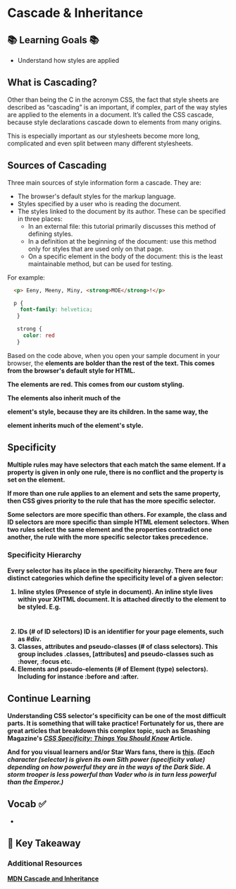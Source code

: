 # Cascade & Inheritance


## 📚 Learning Goals 📚
- Understand how styles are applied

## What is Cascading?

Other than being the C in the acronym CSS, the fact that style sheets are described as “cascading” is an important, if complex, part of the way styles are applied to the elements in a document. It’s called the CSS cascade, because style declarations cascade down to elements from many origins.

This is especially important as our stylesheets become more long, complicated and even split between many different stylesheets.


## Sources of Cascading
Three main sources of style information form a cascade. They are:

- The browser's default styles for the markup language.
- Styles specified by a user who is reading the document.
- The styles linked to the document by its author. These can be specified in three places:
  - In an external file: this tutorial primarily discusses this method of defining styles.
  - In a definition at the beginning of the document: use this method only for styles that are used only on that page.
  - On a specific element in the body of the document: this is the least maintainable method, but can be used for testing.

For example:
```html
  <p> Eeny, Meeny, Miny, <strong>MOE</strong>!</p>
```

  ```css
    p {
      font-family: helvetica;
     }

     strong {
       color: red
     }
  ```
Based on the code above, when you open your sample document in your browser, the <strong> elements are bolder than the rest of the text. This comes from the browser's default style for HTML.

The <strong> elements are red. This comes from our custom styling.

The <strong> elements also inherit much of the <p> element's style, because they are its children. In the same way, the <p> element inherits much of the <body> element's style.

## Specificity

Multiple rules may have selectors that each match the same element. If a property is given in only one rule, there is no conflict and the property is set on the element.

If more than one rule applies to an element and sets the same property, then **CSS gives priority to the rule that has the more specific selector**.

Some selectors are more specific than others. For example, the class and ID selectors are more specific than simple HTML element selectors. When two rules select the same element and the properties contradict one another, the rule with the more specific selector takes precedence.

### Specificity Hierarchy
Every selector has its place in the specificity hierarchy. There are four distinct categories which define the specificity level of a given selector:
1. Inline styles (Presence of style in document).
An inline style lives within your XHTML document. It is attached directly to the element to be styled. E.g. <h1 style="color: #fff;">
2. IDs (# of ID selectors)
ID is an identifier for your page elements, such as #div.
3. Classes, attributes and pseudo-classes (# of class selectors).
This group includes .classes, [attributes] and pseudo-classes such as :hover, :focus etc.
4. Elements and pseudo-elements (# of Element (type) selectors).
Including for instance :before and :after.


## Continue Learning
Understanding CSS selector's specificity can be one of the most difficult parts. It is something that will take practice! Fortunately for us, there are great articles that breakdown this complex topic, such as Smashing Magazine's [*CSS Specificity: Things You Should Know*](https://www.smashingmagazine.com/2007/07/css-specificity-things-you-should-know/) Article.

And for you visual learners and/or Star Wars fans, there is [this](https://stuffandnonsense.co.uk/archives/images/specificitywars-05v2.jpg). *(Each character (selector) is given its own Sith power (specificity value) depending on how powerful they are in the ways of the Dark Side. A storm trooper is less powerful than Vader who is in turn less powerful than the Emperor.)*

## Vocab ✅
  -


## 🔑 Key Takeaway


### Additional Resources

[MDN Cascade and Inheritance](https://developer.mozilla.org/en-US/docs/Web/Guide/CSS/Getting_started/Cascading_and_inheritance)
